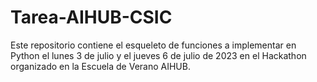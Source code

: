 # Tarea-AIHUB-CSIC

Este repositorio contiene el esqueleto de funciones a implementar en Python el lunes 3 de julio y el jueves 6 de julio de 2023 en el Hackathon organizado en la Escuela de Verano AIHUB.
